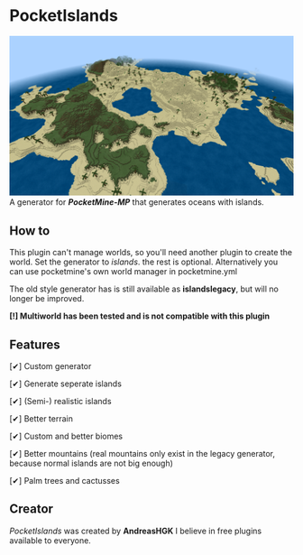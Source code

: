 # PocketIslands
![alt text](media/picture.png)
A generator for ***PocketMine-MP*** that generates oceans with islands.

## How to
This plugin can't manage worlds, so you'll need another plugin to create the world.
Set the generator to *islands*. the rest is optional. Alternatively you can use pocketmine's own world manager in pocketmine.yml

The old style generator has is still available as **islandslegacy**, but will no longer be improved.

**[!] Multiworld has been tested and is not compatible with this plugin**

## Features
 
 [✔] Custom generator
 
 [✔] Generate seperate islands
 
 [✔] (Semi-) realistic islands
 
 [✔] Better terrain
 
 [✔] Custom and better biomes
 
 [✔] Better mountains (real mountains only exist in the legacy generator, because normal islands are not big enough)
 
 [✔] Palm trees and cactusses
 
## Creator
*PocketIslands* was created by **AndreasHGK**
I believe in free plugins available to everyone.
